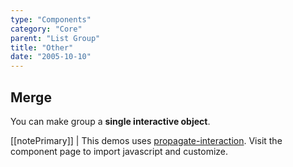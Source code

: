 ```yaml
---
type: "Components"
category: "Core"
parent: "List Group"
title: "Other"
date: "2005-10-10"
---
```


## Merge

You can make group a **single interactive object**.

[[notePrimary]]
| This demos uses [propagate-interaction](/components/addons/propagate-interaction). Visit the component page to import javascript and customize.

<demo>
  <demovanilla src="vanilla/components/core/group/merge">
  </demovanilla>
</demo>

<demo>
  <demovanilla src="vanilla/components/core/group/merge-vertical">
  </demovanilla>
</demo>
